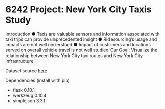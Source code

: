 # 6242 Project: New York City Taxis Study

Introduction
● Taxis are valuable sensors and information associated with taxi trips can provide unprecedented
insight
● Ridesourcing’s usage and impacts are not well understood
● Impact of customers and locations served on overall vehicle travel is not well studied
Our Goal:
Visualize the relationship between New York City taxi routes
and New York City infrastructure

Dataset source [here](http://www.nyc.gov/html/tlc/html/about/trip_record_data.shtml)



Dependencies (install with pip)
* flask 0.10.1
* werkzeug 0.10.4
* simplejson 3.3.1
